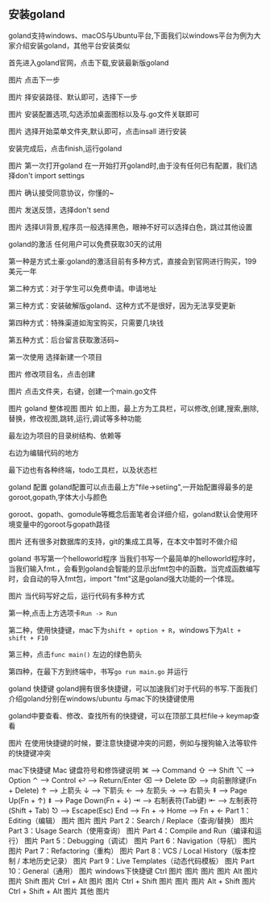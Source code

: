 ## 安装goland
goland支持windows、macOS与Ubuntu平台,下面我们以windows平台为例为大家介绍安装goland，其他平台安装类似

首先进入goland官网，点击下载,安装最新版goland

图片
点击下一步

图片
择安装路径、默认即可，选择下一步

图片
安装配置选项,勾选添加桌面图标以及与.go文件关联即可

图片
选择开始菜单文件夹,默认即可，点击insall 进行安装

安装完成后，点击finish,运行goland

图片
第一次打开goland
在一开始打开goland时,由于没有任何已有配置，我们选择don't import settings

图片
确认接受同意协议，你懂的~

图片
发送反馈，选择don't send

图片
选择UI背景,程序员一般选择黑色，眼神不好可以选择白色，跳过其他设置

goland的激活
任何用户可以免费获取30天的试用

第一种是方式土豪:goland的激活目前有多种方式，直接会到官网进行购买，199美元一年

第二种方式：对于学生可以免费申请。申请地址

第三种方式：安装破解版goland、这种方式不是很好，因为无法享受更新

第四种方式：特殊渠道如淘宝购买，只需要几块钱

第五种方式：后台留言获取激活码~

第一次使用
选择新建一个项目

图片
修改项目名，点击创建

图片
点击文件夹，右键，创建一个main.go文件

图片
goland 整体视图
图片
如上图，最上方为工具栏，可以修改,创建,搜索,删除,替换，修改视图,跳转,运行,调试等多种功能

最左边为项目的目录树结构、依赖等

右边为编辑代码的地方

最下边也有各种终端，todo工具栏，以及状态栏

goland 配置
goland配置可以点击最上方"file->setiing",一开始配置得最多的是goroot,gopath,字体大小与颜色

goroot、gopath、gomodule等概念后面笔者会详细介绍，goland默认会使用环境变量中的goroot与gopath路径

图片
还有很多对数据库的支持，git的集成工具等，在本文中暂时不做介绍

goland 书写第一个helloworld程序
当我们书写一个最简单的helloworld程序时，当我们输入fmt.，会看到goland会智能的显示出fmt包中的函数。当完成函数编写时，会自动的导入fmt包，import "fmt"这是goland强大功能的一个体现。

图片
当代码写好之后，运行代码有多种方式

第一种,点击上方选项卡`Run -> Run`

第二种，使用快捷键，mac下为`shift + option + R`，windows下为`Alt + shift + F10`

第三种，点击`func main()` 左边的绿色箭头

第四种，在最下方到终端中，书写`go run main.go` 并运行



goland 快捷键
goland拥有很多快捷键，可以加速我们对于代码的书写.下面我们介绍goland分别在windows/ubuntu 与mac下的快捷键使用

goland中要查看、修改、查找所有的快捷键，可以在顶部工具栏file-&gt; keymap查看

图片
在使用快捷键的时候，要注意快捷键冲突的问题，例如与搜狗输入法等软件的快捷键冲突

mac下快捷键
Mac 键盘符号和修饰键说明
⌘ ——> Command
⇧ ——> Shift
⌥ ——> Option
⌃ ——> Control
↩︎ ——> Return/Enter
⌫ ——> Delete
⌦ ——> 向前删除键(Fn + Delete)
↑ ——> 上箭头
↓ ——> 下箭头
← ——> 左箭头
→ ——> 右箭头
⇞ ——> Page Up(Fn + ↑)
⇟ ——> Page Down(Fn + ↓)
⇥ ——> 右制表符(Tab键)
⇤ ——> 左制表符(Shift + Tab)
⎋ ——> Escape(Esc)
End ——> Fn + →
Home ——> Fn + ←
Part 1：Editing（编辑）
图片
图片
图片
Part 2：Search / Replace（查询/替换）
图片
Part 3：Usage Search（使用查询）
图片
Part 4：Compile and Run（编译和运行）
图片
Part 5：Debugging（调试）
图片
Part 6：Navigation（导航）
图片
图片
Part 7：Refactoring（重构）
图片
Part 8：VCS / Local History（版本控制 / 本地历史记录）
图片
Part 9：Live Templates（动态代码模板）
图片
Part 10：General（通用）
图片
windows下快捷键
Ctrl
图片
图片
图片
图片
Alt
图片
图片
Shift
图片
Ctrl + Alt
图片
图片
Ctrl + Shift
图片
图片
图片
Alt + Shift
图片
Ctrl + Shift + Alt
图片
其他
图片
